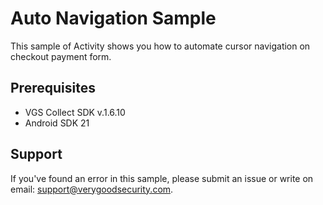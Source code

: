 # Auto Navigation Sample

This sample of Activity shows you how to automate cursor navigation on checkout payment form.


## Prerequisites

- VGS Collect SDK v.1.6.10
- Android SDK 21

## Support

If you've found an error in this sample, please submit an issue or write on email: support@verygoodsecurity.com.
